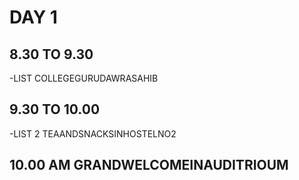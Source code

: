 # DAY 1 
## 8.30 TO 9.30 
-LIST COLLEGEGURUDAWRASAHIB
## 9.30 TO 10.00 
-LIST 2 
TEAANDSNACKSINHOSTELNO2
## 10.00 AM GRANDWELCOMEINAUDITRIOUM
